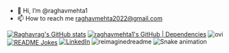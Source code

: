 - 👋 Hi, I’m @raghavmehta1
- 📫 How to reach me raghavmehta2022@gmail.com

<!---
raghavmehta1/raghavmehta1 is a ✨ special ✨ repository because its `README.md` (this file) appears on your GitHub profile.
You can click the Preview link to take a look at your changes.
--->
[![Raghavrag's GitHub stats](https://github-readme-stats.vercel.app/api?username=raghavmehta1)](https://github.com/anuraghazra/github-readme-stats)
[![raghavmehta1's GitHub | Dependencies](https://stats.quira.sh/raghavmehta1/dependencies?theme=dark)](https://quira.sh?utm_source=widgets&utm_campaign=raghavmehta1)
<img src="https://github-readme-stats.vercel.app/api/top-langs?username=raghavmehta1&show_icons=true&locale=en&layout=compact&theme=chartreuse-dark" alt="ovi" />
<a href="https://readme-jokes.vercel.app"><img align="center" src="https://readme-jokes.vercel.app/api" alt="README Jokes"></a>
<a href="https://www.linkedin.com/in/raghav-mehta1/" target="_blank"><img src="https://img.shields.io/badge/LinkedIn-%230077B5.svg?&style=flat-square&logo=linkedin&logoColor=white" alt="LinkedIn"></a>
<img src="https://myreadme.vercel.app/api/embed/raghavmehta1?panels=userstatistics,toprepositories,toplanguages,commitgraph" alt="reimaginedreadme" />
  ![Snake animation](https://github.com/raghavmehta1/raghavmehta1/blob/output/github-contribution-grid-snake.svg)
